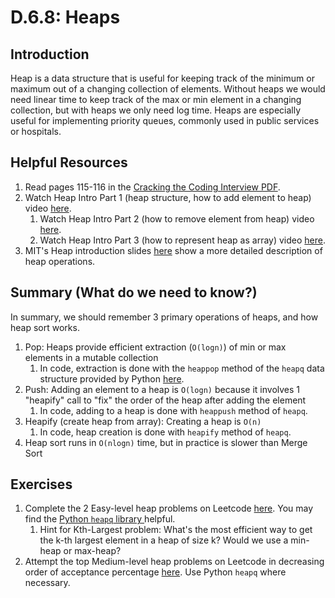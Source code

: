 # D.6.8: Heaps

## Introduction

Heap is a data structure that is useful for keeping track of the minimum or maximum out of a changing collection of elements. Without heaps we would need linear time to keep track of the max or min element in a changing collection, but with heaps we only need log time. Heaps are especially useful for implementing priority queues, commonly used in public services or hospitals.

## Helpful Resources

1. Read pages 115-116 in the [Cracking the Coding Interview PDF](../d.0-dsa-overview.md#resources).
2. Watch Heap Intro Part 1 \(heap structure, how to add element to heap\) video [here](https://www.youtube.com/watch?v=c1TpLRyQJ4w).
   1. Watch Heap Intro Part 2 \(how to remove element from heap\) video [here](https://www.youtube.com/watch?v=ijfPvX2qYOQ&t=0s).
   2. Watch Heap Intro Part 3 \(how to represent heap as array\) video [here](https://www.youtube.com/watch?v=fJORlbOGm9Y&t=0s).
3. MIT's Heap introduction slides [here](https://ocw.mit.edu/courses/electrical-engineering-and-computer-science/6-006-introduction-to-algorithms-fall-2011/lecture-videos/MIT6_006F11_lec04.pdf) show a more detailed description of heap operations.

## Summary \(What do we need to know?\)

In summary, we should remember 3 primary operations of heaps, and how heap sort works.

1. Pop: Heaps provide efficient extraction \(`O(logn)`\) of min or max elements in a mutable collection
   1. In code, extraction is done with the `heappop` method of the `heapq` data structure provided by Python [here](https://docs.python.org/3/library/heapq.html).
2. Push: Adding an element to a heap is `O(logn)` because it involves 1 "heapify" call to "fix" the order of the heap after adding the element
   1. In code, adding to a heap is done with `heappush` method of `heapq`.
3. Heapify \(create heap from array\): Creating a heap is `O(n)`
   1. In code, heap creation is done with `heapify` method of `heapq`. 
4. Heap sort runs in `O(nlogn)` time, but in practice is slower than Merge Sort

## Exercises

1. Complete the 2 Easy-level heap problems on Leetcode [here](https://leetcode.com/problemset/all/?difficulty=Easy&topicSlugs=heap).  You may find the [Python `heapq` library ](https://docs.python.org/3/library/heapq.html)helpful. 
   1. Hint for Kth-Largest problem: What's the most efficient way to get the k-th largest element in a heap of size k? Would we use a min-heap or max-heap?
2. Attempt the top Medium-level heap problems on Leetcode in decreasing order of acceptance percentage [here](https://leetcode.com/problemset/all/?difficulty=Medium&topicSlugs=heap). Use Python `heapq` where necessary.


